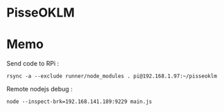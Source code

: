 PisseOKLM
=========



# Memo

Send code to RPi :
```
rsync -a --exclude runner/node_modules . pi@192.168.1.97:~/pisseoklm
```

Remote nodejs debug :
```
node --inspect-brk=192.168.141.189:9229 main.js
```